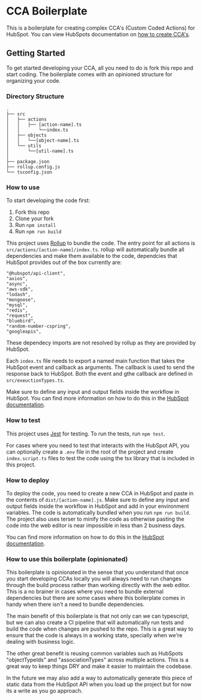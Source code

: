 # CCA Boilerplate

This is a boilerplate for creating complex CCA's (Custom Coded Actions) for HubSpot. You can view HubSpots documentation on [how to create CCA's](https://developers.hubspot.com/docs/api/workflows/custom-code-actions).

## Getting Started

To get started developing your CCA, all you need to do is fork this repo and start coding. The boilerplate comes with an opinioned structure for organizing your code.

### Directory Structure

```
.
├── src
│   ├── actions
│   │   ├── [action-name].ts
│   │       └──index.ts
│   ├── objects
│   │   └──[object-name].ts
│   └── utils
│       └──[util-name].ts
│
├── package.json
├── rollup.config.js
└── tsconfig.json
```

### How to use

To start developing the code first:

1. Fork this repo
2. Clone your fork
3. Run `npm install`
4. Run `npm run build`

This project uses [Rollup](https://rollupjs.org/) to bundle the code. The entry point for all actions is `src/actions/[action-name]/index.ts`. rollup will automatically bundle all dependencies and make them available to the code, dependcies that HubSpot provides out of the box currently are:

```
"@hubspot/api-client",
"axios",
"async",
"aws-sdk",
"lodash",
"mongoose",
"mysql",
"redis",
"request",
"bluebird",
"random-number-cspring",
"googleapis",
```

These dependecy imports are not resolved by rollup as they are provided by HubSpot.

Each `index.ts` file needs to export a named main function that takes the HubSpot event and callback as arguments. The callback is used to send the response back to HubSpot. Both the event and gthe callback are defined in `src/exeuctionTypes.ts`.

Make sure to define any input and output fields inside the workflow in HubSpot. You can find more information on how to do this in the [HubSpot documentation](https://developers.hubspot.com/docs/api/workflows/custom-code-actions).

### How to test

This project uses [Jest](https://jestjs.io/) for testing. To run the tests, run `npm test`.

For cases where you need to test that interacts with the HubSpot API, you can optionally create a `.env` file in the root of the project and create `index.script.ts` files to test the code using the tsx library that is included in this project.

### How to deploy

To deploy the code, you need to create a new CCA in HubSpot and paste in the contents of `dist/[action-name].js`. Make sure to define any input and output fields inside the workflow in HubSpot and add in your environment variables. The code is automatically bundled when you run `npm run build`. The project also uses terser to minify the code as otherwise pasting the code into the web editor is near impossible in less than 2 business days.

You can find more information on how to do this in the [HubSpot documentation](https://developers.hubspot.com/docs/api/workflows/custom-code-actions).

### How to use this boilerplate (opinionated)

This boilerplate is opinionated in the sense that you understand that once you start developing CCAs locally you will always need to run changes through the build process rather than working directly with the web editor. This is a no brainer in cases where you need to bundle external dependencies but there are some cases where this boilerplate comes in handy when there isn't a need to bundle dependencies.

The main benefit of this boilerplate is that not only can we can typescript, but we can also create a CI pipeline that will automatically run tests and build the code when changes are pushed to the repo. This is a great way to ensure that the code is always in a working state, specially when we're dealing with business logic.

The other great benefit is reusing common variables such as HubSpots "objectTypeIds" and "associationTypes" across multiple actions. This is a great way to keep things DRY and make it easier to maintain the codebase.

In the future we may also add a way to automatically generate this piece of static data from the HubSpot API when you load up the project but for now its a write as you go approach.
